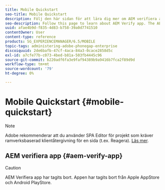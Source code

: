 ```yaml
---
title: Mobile Quickstart
seo-title: Mobile Quickstart
description: Följ den här sidan för att lära dig mer om AEM verifiera app. Appen AEM Verify är ett snabbt och enkelt sätt att köra dina AEM mobilprogram på alla iOS- och Android-mobilenheter.
seo-description: Follow this page to learn about AEM Verify app. The AEM Verify app is a quick and an easy way to run your AEM mobile applications on any iOS or Android mobile device.
uuid: afae4b9d-f835-4d83-b758-39a0d7741510
contentOwner: User
content-type: reference
products: SG_EXPERIENCEMANAGER/6.5/MOBILE
topic-tags: administering-adobe-phonegap-enterprise
discoiquuid: 2de6bafb-47cf-4aca-84a3-0cace2858d5c
exl-id: a7cfe77b-c073-4bed-b81a-503fb4445c96
source-git-commit: b220adf6fa3e9faf94389b9a9416b7fca2f89d9d
workflow-type: tm+mt
source-wordcount: '79'
ht-degree: 0%

---
```


# Mobile Quickstart {#mobile-quickstart}

>[!NOTE]
>
>Adobe rekommenderar att du använder SPA Editor för projekt som kräver ramverksbaserad klientåtergivning för en sida (t.ex. Reagera). [Läs mer](/help/sites-developing/spa-overview.md).

## AEM verifiera app {#aem-verify-app}

>[!CAUTION]
>
>AEM Verifiera app har tagits bort. Appen har tagits bort från Apple AppStore och Android PlayStore.
